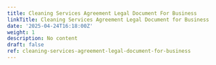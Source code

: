 ```yaml
---
title: Cleaning Services Agreement Legal Document For Business
linkTitle: Cleaning Services Agreement Legal Document for Business
date: '2025-04-24T16:18:00Z'
weight: 1
description: No content
draft: false
ref: cleaning-services-agreement-legal-document-for-business
---
```



